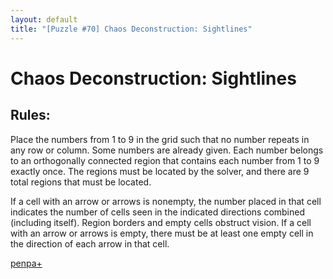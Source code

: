 ```yaml
---
layout: default
title: "[Puzzle #70] Chaos Deconstruction: Sightlines"
---
```


# Chaos Deconstruction: Sightlines

## Rules:

Place the numbers from 1 to 9 in the grid such that no number repeats in any row or column. Some numbers are already given. Each number belongs to an orthogonally connected region that contains each number from 1 to 9 exactly once. The regions must be located by the solver, and there are 9 total regions that must be located.

If a cell with an arrow or arrows is nonempty, the number placed in that cell indicates the number of cells seen in the indicated directions combined (including itself). Region borders and empty cells obstruct vision. If a cell with an arrow or arrows is empty, there must be at least one empty cell in the direction of each arrow in that cell. 

[penpa+](https://tinyurl.com/29tdyb3z)

